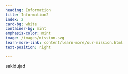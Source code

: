 ```yaml
---
heading: Information
title: Information2
index: 2
card-bg: white
container-bg: mint
emphasis-color: mint
image: /images/mission.svg
learn-more-link: content/learn-more/our-mission.html
text-position: right

---
```


sakldujad